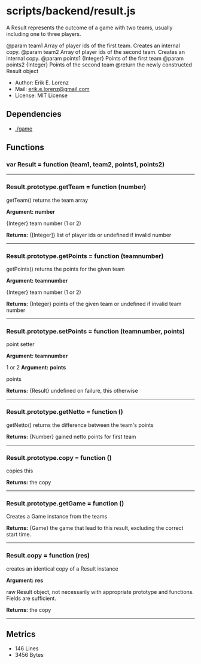 # scripts/backend/result.js


A Result represents the outcome of a game with two teams, usually including
one to three players.

@param team1
         Array of player ids of the first team. Creates an internal copy.
@param team2
         Array of player ids of the second team. Creates an internal copy.
@param points1
         {Integer} Points of the first team
@param points2
         {Integer} Points of the second team
@return the newly constructed Result object
* Author: Erik E. Lorenz 
* Mail: <erik.e.lorenz@gmail.com>
* License: MIT License


## Dependencies

* <a href="./game.html">./game</a>

## Functions

###   var Result = function (team1, team2, points1, points2)

---

###   Result.prototype.getTeam = function (number)
getTeam() returns the team array

**Argument:** **number**

{Integer} team number (1 or 2)

**Returns:** {[Integer]} list of player ids or undefined if invalid number

---


###   Result.prototype.getPoints = function (teamnumber)
getPoints() returns the points for the given team

**Argument:** **teamnumber**

{Integer} team number (1 or 2)

**Returns:** {Integer} points of the given team or undefined if invalid team
number

---


###   Result.prototype.setPoints = function (teamnumber, points)
point setter

**Argument:** **teamnumber**

1 or 2
**Argument:** **points**

points

**Returns:** {Result} undefined on failure, this otherwise

---


###   Result.prototype.getNetto = function ()
getNetto() returns the difference between the team's points


**Returns:** {Number} gained netto points for first team

---


###   Result.prototype.copy = function ()
copies this


**Returns:** the copy

---


###   Result.prototype.getGame = function ()
Creates a Game instance from the teams


**Returns:** {Game} the game that lead to this result, excluding the correct
start time.

---


###   Result.copy = function (res)
creates an identical copy of a Result instance

**Argument:** **res**

raw Result object, not necessarily with appropriate prototype and
functions. Fields are sufficient.

**Returns:** the copy

---

## Metrics

* 146 Lines
* 3456 Bytes

